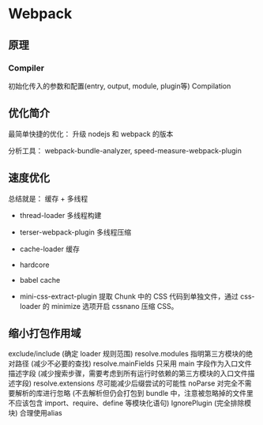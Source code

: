 # Webpack
## 原理
### Compiler
初始化传入的参数和配置(entry, output, module, plugin等)
Compilation
## 优化简介
最简单快捷的优化： 升级 nodejs 和 webpack 的版本

分析工具： webpack-bundle-analyzer, speed-measure-webpack-plugin

## 速度优化
总结就是： 缓存 + 多线程
- thread-loader 多线程构建
- terser-webpack-plugin  多线程压缩
- cache-loader 缓存
- hardcore
- babel cache

- mini-css-extract-plugin 提取 Chunk 中的 CSS 代码到单独文件，通过 css-loader 的 minimize 选项开启 cssnano 压缩 CSS。

## 缩小打包作用域
exclude/include (确定 loader 规则范围)
resolve.modules 指明第三方模块的绝对路径 (减少不必要的查找)
resolve.mainFields 只采用 main 字段作为入口文件描述字段 (减少搜索步骤，需要考虑到所有运行时依赖的第三方模块的入口文件描述字段)
resolve.extensions 尽可能减少后缀尝试的可能性
noParse 对完全不需要解析的库进行忽略 (不去解析但仍会打包到 bundle 中，注意被忽略掉的文件里不应该包含 import、require、define 等模块化语句)
IgnorePlugin (完全排除模块)
合理使用alias
